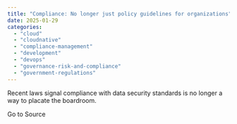 ```yaml
---
title: "Compliance: No longer just policy guidelines for organizations"
date: 2025-01-29
categories: 
  - "cloud"
  - "cloudnative"
  - "compliance-management"
  - "development"
  - "devops"
  - "governance-risk-and-compliance"
  - "government-regulations"
---
```


Recent laws signal compliance with data security standards is no longer a way to placate the boardroom.

Go to Source
